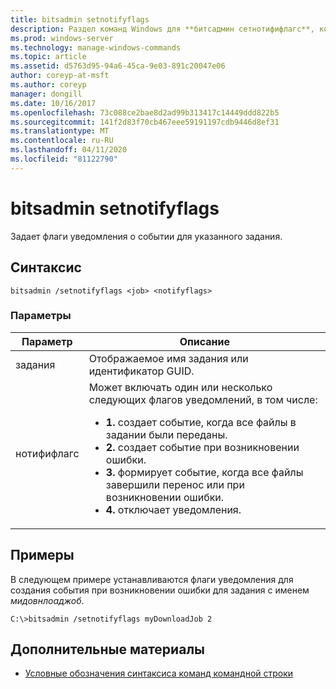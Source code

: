 ```yaml
---
title: bitsadmin setnotifyflags
description: Раздел команд Windows для **битсадмин сетнотифифлагс**, который задает флаги уведомления о событиях для указанного задания.
ms.prod: windows-server
ms.technology: manage-windows-commands
ms.topic: article
ms.assetid: d5763d95-94a6-45ca-9e03-891c20047e06
author: coreyp-at-msft
ms.author: coreyp
manager: dongill
ms.date: 10/16/2017
ms.openlocfilehash: 73c088ce2bae8d2ad99b313417c14449ddd822b5
ms.sourcegitcommit: 141f2d83f70cb467eee59191197cdb9446d8ef31
ms.translationtype: MT
ms.contentlocale: ru-RU
ms.lasthandoff: 04/11/2020
ms.locfileid: "81122790"
---
```

# <a name="bitsadmin-setnotifyflags"></a>bitsadmin setnotifyflags

Задает флаги уведомления о событии для указанного задания.

## <a name="syntax"></a>Синтаксис

```
bitsadmin /setnotifyflags <job> <notifyflags>
```

### <a name="parameters"></a>Параметры

| Параметр | Описание |
| --------- | ----------- |
| задания | Отображаемое имя задания или идентификатор GUID. |
| нотифифлагс | Может включать один или несколько следующих флагов уведомлений, в том числе:<ul><li>**1.** создает событие, когда все файлы в задании были переданы.</li><li>**2.** создает событие при возникновении ошибки.</li><li>**3.** формирует событие, когда все файлы завершили перенос или при возникновении ошибки.</li><li>**4.** отключает уведомления.</li></ul> |

## <a name="examples"></a>Примеры

В следующем примере устанавливаются флаги уведомления для создания события при возникновении ошибки для задания с именем *мидовнлоаджоб*.

```
C:\>bitsadmin /setnotifyflags myDownloadJob 2
```

## <a name="additional-references"></a>Дополнительные материалы

- [Условные обозначения синтаксиса команд командной строки](command-line-syntax-key.md)